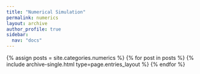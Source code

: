 ```yaml
---
title: "Numerical Simulation"
permalink: numerics
layout: archive
author_profile: true
sidebar:
  nav: "docs"
---
```


{% assign posts = site.categories.numerics %}
{% for post in posts %} {% include archive-single.html type=page.entries_layout %} {% endfor %}
